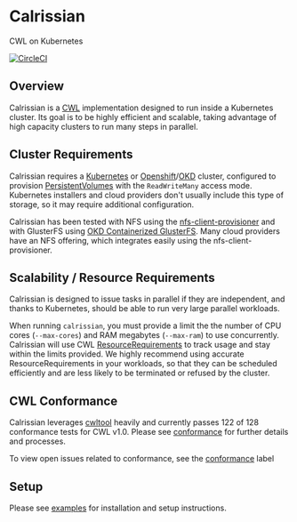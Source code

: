# Calrissian

CWL on Kubernetes

[![CircleCI](https://circleci.com/gh/Duke-GCB/calrissian.svg?style=svg)](https://circleci.com/gh/Duke-GCB/calrissian)

## Overview

Calrissian is a [CWL](https://www.commonwl.org) implementation designed to run inside a Kubernetes cluster. Its goal is to be highly efficient and scalable, taking advantage of high capacity clusters to run many steps in parallel.

## Cluster Requirements

Calrissian requires a [Kubernetes](https://kubernetes.io) or [Openshift](https://www.openshift.com)/[OKD](https://www.okd.io) cluster, configured to provision [PersistentVolumes](https://kubernetes.io/docs/concepts/storage/persistent-volumes/) with the `ReadWriteMany` access mode. Kubernetes installers and cloud providers don't usually include this type of storage, so it may require additional configuration.

Calrissian has been tested with NFS using the [nfs-client-provisioner](https://github.com/kubernetes-incubator/external-storage/tree/master/nfs-client) and with GlusterFS using [OKD Containerized GlusterFS](https://docs.okd.io/3.11/install_config/persistent_storage/persistent_storage_glusterfs.html). Many cloud providers have an NFS offering, which integrates easily using the nfs-client-provisioner.

## Scalability / Resource Requirements

Calrissian is designed to issue tasks in parallel if they are independent, and thanks to Kubernetes, should be able to run very large parallel workloads.

When running `calrissian`, you must provide a limit the the number of CPU cores (`--max-cores`) and RAM megabytes (`--max-ram`) to use concurrently. Calrissian will use CWL [ResourceRequirements](https://www.commonwl.org/v1.0/CommandLineTool.html#ResourceRequirement) to track usage and stay within the limits provided. We highly recommend using accurate ResourceRequirements in your workloads, so that they can be scheduled efficiently and are less likely to be terminated or refused by the cluster.

## CWL Conformance

Calrissian leverages [cwltool](https://github.com/common-workflow-language/cwltool) heavily and currently passes 122 of 128 conformance tests for CWL v1.0. Please see [conformance](conformance) for further details and processes.

To view open issues related to conformance, see the [conformance](https://github.com/Duke-GCB/calrissian/issues?q=is%3Aopen+is%3Aissue+label%3Aconformance) label

## Setup

Please see [examples](examples) for installation and setup instructions.
